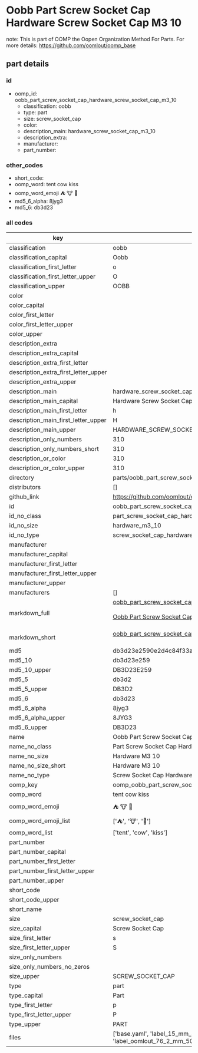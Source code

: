 # Oobb Part Screw Socket Cap Hardware Screw Socket Cap M3 10  

note: This is part of OOMP the Oopen Organization Method For Parts. For more details: https://github.com/oomlout/oomp_base

##  part details





### id
* oomp_id: oobb_part_screw_socket_cap_hardware_screw_socket_cap_m3_10
  * classification: oobb
  * type: part
  * size: screw_socket_cap
  * color: 
  * description_main: hardware_screw_socket_cap_m3_10
  * description_extra: 
  * manufacturer: 
  * part_number: 

### other_codes
* short_code: 
* oomp_word: tent cow kiss
* oomp_word_emoji :tent: :cow: :kiss:
* md5_6_alpha: 8jyg3
* md5_6: db3d23

### all codes 
| key | value |  
| --- | --- |  
| classification | oobb |  
| classification_capital | Oobb |  
| classification_first_letter | o |  
| classification_first_letter_upper | O |  
| classification_upper | OOBB |  
| color |  |  
| color_capital |  |  
| color_first_letter |  |  
| color_first_letter_upper |  |  
| color_upper |  |  
| description_extra |  |  
| description_extra_capital |  |  
| description_extra_first_letter |  |  
| description_extra_first_letter_upper |  |  
| description_extra_upper |  |  
| description_main | hardware_screw_socket_cap_m3_10 |  
| description_main_capital | Hardware Screw Socket Cap M3.10 |  
| description_main_first_letter | h |  
| description_main_first_letter_upper | H |  
| description_main_upper | HARDWARE_SCREW_SOCKET_CAP_M3_10 |  
| description_only_numbers | 310 |  
| description_only_numbers_short | 310 |  
| description_or_color | 310 |  
| description_or_color_upper | 310 |  
| directory | parts/oobb_part_screw_socket_cap_hardware_screw_socket_cap_m3_10 |  
| distributors | [] |  
| github_link | https://github.com/oomlout/oomlout_oomp_part_src/tree/main/parts/oobb_part_screw_socket_cap_hardware_screw_socket_cap_m3_10/working |  
| id | oobb_part_screw_socket_cap_hardware_screw_socket_cap_m3_10 |  
| id_no_class | part_screw_socket_cap_hardware_screw_socket_cap_m3_10 |  
| id_no_size | hardware_m3_10 |  
| id_no_type | screw_socket_cap_hardware_screw_socket_cap_m3_10 |  
| manufacturer |  |  
| manufacturer_capital |  |  
| manufacturer_first_letter |  |  
| manufacturer_first_letter_upper |  |  
| manufacturer_upper |  |  
| manufacturers | [] |  
| markdown_full | [oobb_part_screw_socket_cap_hardware_screw_socket_cap_m3_10](https://github.com/oomlout/oomlout_oomp_part_src/tree/main/parts/oobb_part_screw_socket_cap_hardware_screw_socket_cap_m3_10/working)<br>[](https://github.com/oomlout/oomlout_oomp_part_src/tree/main/parts/oobb_part_screw_socket_cap_hardware_screw_socket_cap_m3_10/working)<br>[Oobb Part Screw Socket Cap Hardware Screw Socket Cap M3 10](https://github.com/oomlout/oomlout_oomp_part_src/tree/main/parts/oobb_part_screw_socket_cap_hardware_screw_socket_cap_m3_10/working)<br><br> |  
| markdown_short | [oobb_part_screw_socket_cap_hardware_screw_socket_cap_m3_10](https://github.com/oomlout/oomlout_oomp_part_src/tree/main/parts/oobb_part_screw_socket_cap_hardware_screw_socket_cap_m3_10/working)<br><br> |  
| md5 | db3d23e2590e2d4c84f33a99ce48f05c |  
| md5_10 | db3d23e259 |  
| md5_10_upper | DB3D23E259 |  
| md5_5 | db3d2 |  
| md5_5_upper | DB3D2 |  
| md5_6 | db3d23 |  
| md5_6_alpha | 8jyg3 |  
| md5_6_alpha_upper | 8JYG3 |  
| md5_6_upper | DB3D23 |  
| name | Oobb Part Screw Socket Cap Hardware Screw Socket Cap M3 10 |  
| name_no_class | Part Screw Socket Cap Hardware Screw Socket Cap M3 10 |  
| name_no_size | Hardware M3 10 |  
| name_no_size_short | Hardware M3 10 |  
| name_no_type | Screw Socket Cap Hardware Screw Socket Cap M3 10 |  
| oomp_key | oomp_oobb_part_screw_socket_cap_hardware_screw_socket_cap_m3_10 |  
| oomp_word | tent cow kiss |  
| oomp_word_emoji | :tent: :cow: :kiss: |  
| oomp_word_emoji_list | [':tent:', ':cow:', ':kiss:'] |  
| oomp_word_list | ['tent', 'cow', 'kiss'] |  
| part_number |  |  
| part_number_capital |  |  
| part_number_first_letter |  |  
| part_number_first_letter_upper |  |  
| part_number_upper |  |  
| short_code |  |  
| short_code_upper |  |  
| short_name |  |  
| size | screw_socket_cap |  
| size_capital | Screw Socket Cap |  
| size_first_letter | s |  
| size_first_letter_upper | S |  
| size_only_numbers |  |  
| size_only_numbers_no_zeros |  |  
| size_upper | SCREW_SOCKET_CAP |  
| type | part |  
| type_capital | Part |  
| type_first_letter | p |  
| type_first_letter_upper | P |  
| type_upper | PART |  
| files | ['base.yaml', 'label_15_mm_30_mm.pdf', 'label_15_mm_30_mm.svg', 'label_76_2_mm_50_8_mm.pdf', 'label_76_2_mm_50_8_mm.svg', 'label_oomlout_76_2_mm_50_8_mm.pdf', 'label_oomlout_76_2_mm_50_8_mm.svg', 'readme.md', 'working.json', 'working.yaml'] |  
